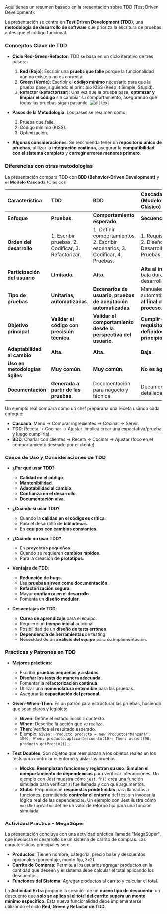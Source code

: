 Aquí tienes un resumen basado en la presentación sobre TDD (Test Driven Development):

La presentación se centra en **Test Driven Development (TDD)**, una **metodología de desarrollo de software** que prioriza la escritura de pruebas antes que el código funcional.

### Conceptos Clave de TDD

*   **Ciclo Red-Green-Refactor**: TDD se basa en un ciclo iterativo de tres pasos:
    1.  **Red (Rojo)**: Escribir una **prueba que falle** porque la funcionalidad aún no existe o no es correcta.
    2.  **Green (Verde)**: Escribir el **código mínimo** necesario para que la prueba pase, siguiendo el principio KISS (Keep It Simple, Stupid).
    3.  **Refactor (Refactorizar)**: Una vez que la prueba pasa, **optimizar y limpiar el código** sin cambiar su comportamiento, asegurando que todas las pruebas sigan pasando.
![alt text](img/image.png)

*   **Pasos de la Metodología**: Los pasos se resumen como:
    1.  Prueba que falle.
    2.  Código mínimo (KISS).
    3.  Optimización.

*   **Algunas consideraciones**: Se recomienda tener un **repositorio único de pruebas**, utilizar la **integración continua**, asegurar la **compatibilidad con el sistema completo** y **corregir errores menores primero**.

### Diferencias con otras metodologías

La presentación compara TDD con **BDD (Behavior-Driven Development)** y el **Modelo Cascada** (Clásico):

| Característica            | TDD                                    | BDD                                                               | Cascada (Modelo Clásico)                                    |
| :------------------------ | :------------------------------------- | :---------------------------------------------------------------- | :---------------------------------------------------------- |
| **Enfoque**               | **Pruebas**.                       | **Comportamiento esperado**.                                  | **Secuencial**.                                         |
| **Orden del desarrollo**  | 1. Escribir pruebas, 2. Codificar, 3. Refactorizar. | 1. Definir comportamientos, 2. Escribir escenarios, 3. Codificar, 4. Pruebas. | 1. Requisitos, 2. Diseño, 3. Desarrollo, 4. Pruebas. |
| **Participación del usuario** | **Limitada**.                      | **Alta**.                                                     | **Alta al inicio**, baja durante el desarrollo.         |
| **Tipo de pruebas**       | **Unitarias, automatizadas**.      | **Escenarios de usuario, pruebas de aceptación automatizadas**. | Manuales o automatizadas **al final del proceso**.      |
| **Objetivo principal**    | **Validar el código con precisión técnica**. | **Validar el comportamiento desde la perspectiva del usuario**. | **Cumplir con requisitos definidos al principio**.      |
| **Adaptabilidad al cambio** | **Alta**.                          | **Alta**.                                                     | **Baja**.                                               |
| **Uso en metodologías ágiles** | **Muy común**.                     | **Muy común**.                                                | **No es ágil**.                                         |
| **Documentación**         | **Generada a partir de las pruebas**. | Documentación para negocio y técnica.                         | Documentación detallada.                                |

Un ejemplo real compara cómo un chef prepararía una receta usando cada enfoque:

*   **Cascada**: Menú → Comprar ingredientes → Cocinar → Servir.
*   **TDD**: Receta → Cocinar → Ajustar (implica crear una expectativa/prueba y luego cumplirla).
*   **BDD**: Charlar con clientes → Receta → Cocinar → Ajustar (foco en el comportamiento deseado por el cliente).

### Casos de Uso y Consideraciones de TDD

*   **¿Por qué usar TDD?**
    *   **Calidad en el código**.
    *   **Mantenibilidad**.
    *   **Adaptabilidad al cambio**.
    *   **Confianza en el desarrollo**.
    *   **Documentación viva**.

*   **¿Cuándo sí usar TDD?**
    *   Cuando la **calidad en el código es crítica**.
    *   Para el desarrollo de **bibliotecas**.
    *   En **equipos con cambios constantes**.

*   **¿Cuándo no usar TDD?**
    *   En **proyectos pequeños**.
    *   Cuando se requieren **cambios rápidos**.
    *   Para la creación de **prototipos**.

*   **Ventajas de TDD**:
    *   **Reducción de bugs**.
    *   Las **pruebas sirven como documentación**.
    *   **Refactorización segura**.
    *   Mayor **confianza en el desarrollo**.
    *   Fomenta un **diseño modular**.

*   **Desventajas de TDD**:
    *   **Curva de aprendizaje** para el equipo.
    *   Requiere un **tiempo inicial** adicional.
    *   Posibilidad de un **diseño de tests erróneo**.
    *   **Dependencia de herramientas** de testing.
    *   Necesidad de un **análisis del equipo** para su implementación.

### Prácticas y Patrones en TDD

*   **Mejores prácticas**:
    *   Escribir **pruebas pequeñas y aisladas**.
    *   **Diseñar los tests de manera adecuada**.
    *   Fomentar la **refactorización continua**.
    *   Utilizar una **nomenclatura entendible** para las pruebas.
    *   Asegurar la **capacitación del personal**.

*   **Given-When-Then**: Es un patrón para estructurar las pruebas, haciendo que sean claras y legibles:
    *   **Given**: Define el estado inicial o contexto.
    *   **When**: Describe la acción que se realiza.
    *   **Then**: Verifica el resultado esperado.
    *   Ejemplo: `Given: Producto producto = new Producto("Manzana", 100); When: producto.aplicarDescuento(10); Then: assert(90, producto.getPrecio());`.

*   **Test Doubles**: Son objetos que reemplazan a los objetos reales en los tests para controlar el entorno y aislar las pruebas.
    *   **Mocks**: **Reemplazan funciones y registran su uso**. **Simulan el comportamiento de dependencias** para verificar interacciones. Un ejemplo con Jest muestra cómo `jest.fn()` crea una función simulada para verificar si fue llamada y con qué argumentos.
    *   **Stubs**: Proporcionan **respuestas predefinidas** para llamadas a funciones, permitiendo **controlar el entorno** del test sin invocar la lógica real de las dependencias. Un ejemplo con Jest ilustra cómo `mockReturnValue` define un valor de retorno fijo para una función simulada.

### Actividad Práctica - MegaSúper

La presentación concluye con una actividad práctica llamada "MegaSúper", que involucra el desarrollo de un sistema de carrito de compras. Las características principales son:

*   **Productos**: Tienen nombre, categoría, precio base y descuentos opcionales (porcentaje, monto fijo, 3x2).
*   **Carrito de Compras**: Permite a los usuarios agregar productos en la cantidad que deseen y el sistema debe calcular el total aplicando los descuentos.
*   **Funciones del Sistema**: Agregar productos al carrito y calcular el total.

La **Actividad Extra** propone la creación de un **nuevo tipo de descuento**: un descuento que **solo se aplica si el total del carrito supera un monto mínimo específico**. Esta nueva funcionalidad debe implementarse utilizando el ciclo **Red, Green y Refactor de TDD**.